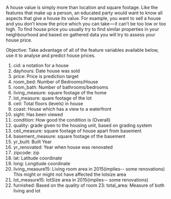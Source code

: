 A house value is simply more than location and square footage. Like the features that make 
up a person, an educated party would want to know all aspects that give a house its value. For 
example, you want to sell a house and you don’t know the price which you can take — it can’t 
be too low or too high. To find house price you usually try to find similar properties in your 
neighbourhood and based on gathered data you will try to assess your house price. 

Objective: 
Take advantage of all of the feature variables available below, use it to analyse and predict 
house prices.  

1. cid: a notation for a house 
2. dayhours: Date house was sold 
3. price: Price is prediction target 
4. room_bed: Number of Bedrooms/House 
5. room_bath: Number of bathrooms/bedrooms 
6. living_measure: square footage of the home 
7. lot_measure: quare footage of the lot 
8. ceil: Total floors (levels) in house 
9. coast: House which has a view to a waterfront 
10. sight: Has been viewed 
11. condition: How good the condition is (Overall) 
12. quality: grade given to the housing unit, based on grading system 
13. ceil_measure: square footage of house apart from basement 
14. basement_measure: square footage of the basement 
15. yr_built: Built Year 
16. yr_renovated: Year when house was renovated 
17. zipcode: zip 
18. lat: Latitude coordinate 
19. long: Longitude coordinate 
20. living_measure15: Living room area in 2015(implies-- some renovations) This might 
or might not have affected the lotsize area 
21. lot_measure15: lotSize area in 2015(implies-- some renovations) 
22. furnished: Based on the quality of room
23: total_area: Measure of both living and lot
